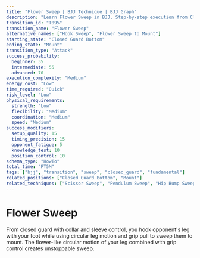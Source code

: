 ```yaml
---
title: "Flower Sweep | BJJ Technique | BJJ Graph"
description: "Learn Flower Sweep in BJJ. Step-by-step execution from Closed Guard Bottom to Mount. Success: Beginner 35%, Intermediate 55%, Advanced 70%."
transition_id: "T095"
transition_name: "Flower Sweep"
alternative_names: ["Hook Sweep", "Flower Sweep to Mount"]
starting_state: "Closed Guard Bottom"
ending_state: "Mount"
transition_type: "Attack"
success_probability:
  beginner: 35
  intermediate: 55
  advanced: 70
execution_complexity: "Medium"
energy_cost: "Low"
time_required: "Quick"
risk_level: "Low"
physical_requirements:
  strength: "Low"
  flexibility: "Medium"
  coordination: "Medium"
  speed: "Medium"
success_modifiers:
  setup_quality: 15
  timing_precision: 15
  opponent_fatigue: 5
  knowledge_test: 10
  position_control: 10
schema_type: "HowTo"
total_time: "PT5M"
tags: ["bjj", "transition", "sweep", "closed_guard", "fundamental"]
related_positions: ["Closed Guard Bottom", "Mount"]
related_techniques: ["Scissor Sweep", "Pendulum Sweep", "Hip Bump Sweep"]
---
```


# Flower Sweep

From closed guard with collar and sleeve control, you hook opponent's leg with your foot while using circular leg motion and grip pull to sweep them to mount. The flower-like circular motion of your leg combined with grip control creates unstoppable sweep.
